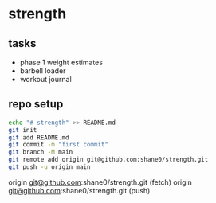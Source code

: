 # strength


## tasks

- phase 1 weight estimates
- barbell loader
- workout journal

## repo setup

```sh
echo "# strength" >> README.md
git init
git add README.md
git commit -m "first commit"
git branch -M main
git remote add origin git@github.com:shane0/strength.git
git push -u origin main
```

origin	git@github.com:shane0/strength.git (fetch)
origin	git@github.com:shane0/strength.git (push)
